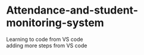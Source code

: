 # Attendance-and-student-monitoring-system
Learning to code from VS code <br>
adding more steps from VS code 
